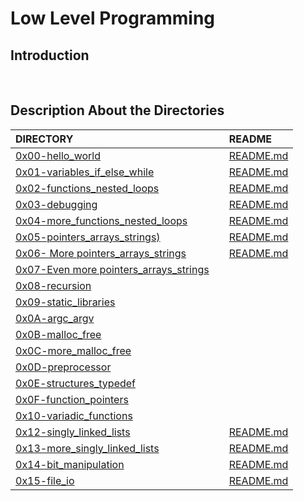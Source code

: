 # Low Level Programming

## Introduction

<br/>

## Description About the Directories

| DIRECTORY |          | README |
| :--- | :--- | :--- |
|  [0x00-hello_world](https://github.com/lulu994/alx-low_level_programming/tree/master/0x00-hello_world)|     | [README.md](https://github.com/lulu994/alx-low_level_programming/blob/master/0x00-hello_world/README.md)
|  [0x01-variables_if_else_while](https://github.com/lulu994/alx-low_level_programming/tree/master/0x01-variables_if_else_while)|     | [README.md](https://github.com/lulu994/alx-low_level_programming/blob/master/0x01-variables_if_else_while/README.md)
|  [0x02-functions_nested_loops](https://github.com/lulu994/alx-low_level_programming/tree/master/0x02-functions_nested_loops)|      | [README.md](https://github.com/lulu994/alx-low_level_programming/blob/master/0x02-functions_nested_loops/README.md)
|  [0x03-debugging](https://github.com/lulu994/alx-low_level_programming/tree/master/0x03-debugging)|      | [README.md](https://github.com/lulu994/alx-low_level_programming/blob/master/0x03-debugging/README.md)
|  [0x04-more_functions_nested_loops](https://github.com/lulu994/alx-low_level_programming/tree/master/0x04-more_functions_nested_loops)|      | [README.md](https://github.com/lulu994/alx-low_level_programming/blob/master/0x04-more_functions_nested_loops/README.md)
|  [0x05-pointers_arrays_strings)](https://github.com/lulu994/alx-low_level_programming/tree/master/0x05-pointers_arrays_strings)|      | [README.md](https://github.com/lulu994/alx-low_level_programming/blob/master/0x05-pointers_arrays_strings/README.md)
|  [0x06- More pointers_arrays_strings](https://github.com/lulu994/alx-low_level_programming/tree/master/0x06-pointers_arrays_strings)|      | [README.md](https://github.com/lulu994/alx-low_level_programming/blob/master/0x06-pointers_arrays_strings/README.md)
|  [0x07-Even more pointers_arrays_strings](https://github.com/lulu994/alx-low_level_programming/tree/master/0x07-pointers_arrays_strings)|
|  [0x08-recursion](https://github.com/lulu994/alx-low_level_programming/tree/master/0x08-recursion)|
|  [0x09-static_libraries](https://github.com/lulu994/alx-low_level_programming/tree/master/0x09-static_libraries)|
|  [0x0A-argc_argv](https://github.com/lulu994/alx-low_level_programming/tree/master/0x0A-argc_argv)|
|  [0x0B-malloc_free](https://github.com/lulu994/alx-low_level_programming/tree/master/0x0B-malloc_free)|
|  [0x0C-more_malloc_free](https://github.com/lulu994/alx-low_level_programming/tree/master/0x0C-more_malloc_free)|
|  [0x0D-preprocessor](https://github.com/lulu994/alx-low_level_programming/tree/master/0x0D-preprocessor)|
|  [0x0E-structures_typedef](https://github.com/lulu994/alx-low_level_programming/tree/master/0x0E-structures_typedef)|
|  [0x0F-function_pointers](https://github.com/lulu994/alx-low_level_programming/tree/master/0x0F-function_pointers)|
|  [0x10-variadic_functions](https://github.com/lulu994/alx-low_level_programming/tree/master/0x10-variadic_functions)|
|  [0x12-singly_linked_lists](https://github.com/lulu994/alx-low_level_programming/tree/master/0x12-singly_linked_lists)|      |  [README.md](https://github.com/lulu994/alx-low_level_programming/blob/master/0x12-singly_linked_lists/README.md)
|  [0x13-more_singly_linked_lists](https://github.com/lulu994/alx-low_level_programming/tree/master/0x13-more_singly_linked_lists)|      |  [README.md](https://github.com/lulu994/alx-low_level_programming/blob/master/0x13-more_singly_linked_lists/README.md)
|  [0x14-bit_manipulation](https://github.com/lulu994/alx-low_level_programming/tree/master/0x14-bit_manipulation)|      |  [README.md](https://github.com/lulu994/alx-low_level_programming/blob/master/0x14-bit_manipulation/README.md)
|  [0x15-file_io](https://github.com/lulu994/alx-low_level_programming/tree/master/0x15-file_io)|      |  [README.md](https://github.com/lulu994/alx-low_level_programming/blob/master/0x15-file_io/README.md)
